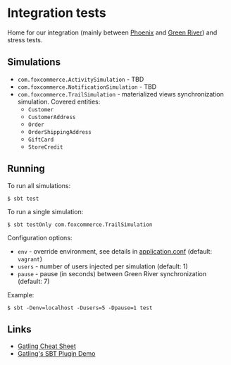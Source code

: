 # Integration tests

Home for our integration (mainly between [Phoenix](https://github.com/FoxComm/phoenix-scala) and [Green River](https://github.com/FoxComm/green-river)) and stress tests.

## Simulations

* `com.foxcommerce.ActivitySimulation` - TBD
* `com.foxcommerce.NotificationSimulation` - TBD
* `com.foxcommerce.TrailSimulation` - materialized views synchronization simulation. Covered entities:
    * `Customer`
    * `CustomerAddress`
    * `Order`
    * `OrderShippingAddress`
    * `GiftCard`
    * `StoreCredit`

## Running

To run all simulations:

    $ sbt test

To run a single simulation:

    $ sbt testOnly com.foxcommerce.TrailSimulation

Configuration options:

* `env` - override environment, see details in [application.conf](src/test/resources/application.conf) (default: `vagrant`)
* `users` - number of users injected per simulation (default: 1)
* `pause` - pause (in seconds) between Green River synchronization (default: 7)

Example:

    $ sbt -Denv=localhost -Dusers=5 -Dpause=1 test

## Links

* [Gatling Cheat Sheet](http://gatling.io/#/cheat-sheet/2.1.7)
* [Gatling's SBT Plugin Demo](https://github.com/gatling/gatling-sbt-plugin-demo)